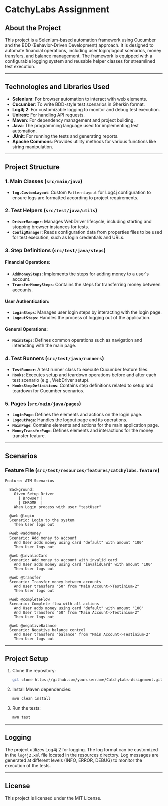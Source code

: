 
# CatchyLabs Assignment

## About the Project
This project is a Selenium-based automation framework using Cucumber and the BDD (Behavior-Driven Development) approach. It is designed to automate financial operations, including user login/logout scenarios, money transfers, and balance management. The framework is equipped with a configurable logging system and reusable helper classes for streamlined test execution.

---

## Technologies and Libraries Used
- **Selenium**: For browser automation to interact with web elements.
- **Cucumber**: To write BDD-style test scenarios in Gherkin format.
- **Log4j 2**: For customizable logging to monitor and debug test execution.
- **Unirest**: For handling API requests.
- **Maven**: For dependency management and project building.
- **Java**: The programming language used for implementing test automation.
- **JUnit**: For running the tests and generating reports.
- **Apache Commons**: Provides utility methods for various functions like string manipulation.

---

## Project Structure

### 1. Main Classes (`src/main/java`)
- **`log.CustomLayout`**: Custom `PatternLayout` for Log4j configuration to ensure logs are formatted according to project requirements.

### 2. Test Helpers (`src/test/java/utils`)
- **`DriverManager`**: Manages WebDriver lifecycle, including starting and stopping browser instances for tests.
- **`ConfigManager`**: Reads configuration data from properties files to be used for test execution, such as login credentials and URLs.

### 3. Step Definitions (`src/test/java/steps`)
#### Financial Operations:
- **`AddMoneySteps`**: Implements the steps for adding money to a user's account.
- **`TransferMoneySteps`**: Contains the steps for transferring money between accounts.

#### User Authentication:
- **`LoginSteps`**: Manages user login steps by interacting with the login page.
- **`LogoutSteps`**: Handles the process of logging out of the application.

#### General Operations:
- **`MainSteps`**: Defines common operations such as navigation and interacting with the main page.

### 4. Test Runners (`src/test/java/runners`)
- **`TestRunner`**: A test runner class to execute Cucumber feature files.
- **`Hooks`**: Executes setup and teardown operations before and after each test scenario (e.g., WebDriver setup).
- **`HooksStepDefinitions`**: Contains step definitions related to setup and teardown for Cucumber scenarios.

### 5. Pages (`src/main/java/pages`)
- **`LoginPage`**: Defines the elements and actions on the login page.
- **`LogoutPage`**: Handles the logout page and its operations.
- **`MainPage`**: Contains elements and actions for the main application page.
- **`MoneyTransferPage`**: Defines elements and interactions for the money transfer feature.

---

## Scenarios

### Feature File (`src/test/resources/features/catchylabs.feature`)
```gherkin
Feature: ATM Scenarios

  Background:
    Given Setup Driver
      | Browser |
      | CHROME  |
    When Login process with user "testUser"

  @web @login
  Scenario: Login to the system
    Then User logs out

  @web @addMoney
  Scenario: Add money to account
    And User adds money using card "default" with amount "100"
    Then User logs out

  @web @invalidCard
  Scenario: Add money to account with invalid card
    And User adds money using card "invalidCard" with amount "100"
    Then User logs out

  @web @transfer
  Scenario: Transfer money between accounts
    And User transfers "50" from "Main Account->Testinium-2"
    Then User logs out

  @web @completeFlow
  Scenario: Complete flow with all actions
    And User adds money using card "default" with amount "100"
    And User transfers "50" from "Main Account->Testinium-2"
    Then User logs out

  @web @negativeBalance
  Scenario: Negative balance control
    And User transfers "balance" from "Main Account->Testinium-2"
    Then User logs out
```

---

## Project Setup
1. Clone the repository:
   ```bash
   git clone https://github.com/yourusername/CatchyLabs-Assignment.git
   ```

2. Install Maven dependencies:
   ```bash
   mvn clean install
   ```

3. Run the tests:
   ```bash
   mvn test
   ```

---

## Logging
The project utilizes Log4j 2 for logging. The log format can be customized in the `log4j2.xml` file located in the resources directory. Log messages are generated at different levels (INFO, ERROR, DEBUG) to monitor the execution of the tests.

---

## License
This project is licensed under the MIT License.
